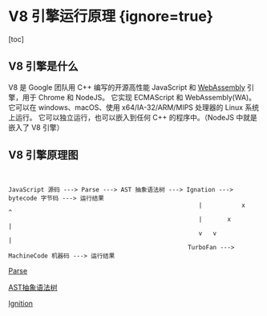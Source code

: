 # V8 引擎运行原理 {ignore=true}

[toc]

## V8 引擎是什么

V8 是 Google 团队用 C++ 编写的开源高性能 JavaScript 和 [WebAssembly](https://developer.mozilla.org/zh-CN/docs/WebAssembly) 引擎，用于 Chrome 和 NodeJS。
它实现 ECMAScript 和 WebAssembly(WA)。
它可以在 windows、macOS、使用 x64/IA-32/ARM/MIPS 处理器的 Linux 系统上运行。
它可以独立运行，也可以嵌入到任何 C++ 的程序中。（NodeJS 中就是嵌入了 V8 引擎）

## V8 引擎原理图

```


JavaScript 源码 ---> Parse ---> AST 抽象语法树 ---> Ignation ---> bytecode 字节码 ---> 运行结果
                                                     |           x    ^
                                                     |       x        |
                                                     v   v            |
                                                  TurboFan ---> MachineCode 机器码 ---> 运行结果

```

[Parse](Parse.md)

[AST抽象语法树](抽象语法树.md)

[Ignition](Ignition.md)